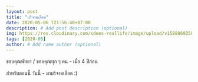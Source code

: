 ```yaml
---
layout: post
title: "บริจาคเลือด"
date: 2020-05-06 T21:56:48+07:00
description: # Add post description (optional)
img: https://res.cloudinary.com/sdees-reallife/image/upload/v1588869358/P_20160508_140552.jpg # Add image post (optional)
tags: [2020-05]
author: # Add name author (optional)
---
```

ขอบคุณพัทยา / ขอบคุณทุก ๆ คน - เมื่อ 4 ปีก่อน

<i class="fa fa-child" style="color:plum"></i>

สำหรับตอนนี้ วันนี้ - มาบริจาคเลือด :)
